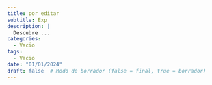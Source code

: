 ```yaml
---
title: por editar
subtitle: Exp
description: |
  Descubre ...
categories:
  - Vacio
tags:
  - Vacio
date: "01/01/2024"
draft: false  # Modo de borrador (false = final, true = borrador)
---
```

